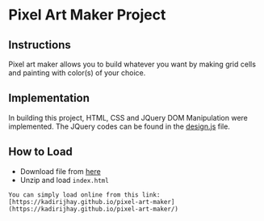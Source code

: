 # Pixel Art Maker Project

## Instructions
Pixel art maker allows you to build whatever you want by making grid cells and painting with color(s) of your choice.

## Implementation
In building this project, HTML, CSS and JQuery DOM Manipulation were implemented.
The JQuery codes can be found in the [design.js](design.js) file.

## How to Load
* Download file from [here](https://github.com/KadiriJhay/pixel-art-maker/archive/master.zip)
* Unzip and load `index.html`

`You can simply load online from this link: [https://kadirijhay.github.io/pixel-art-maker](https://kadirijhay.github.io/pixel-art-maker/)`